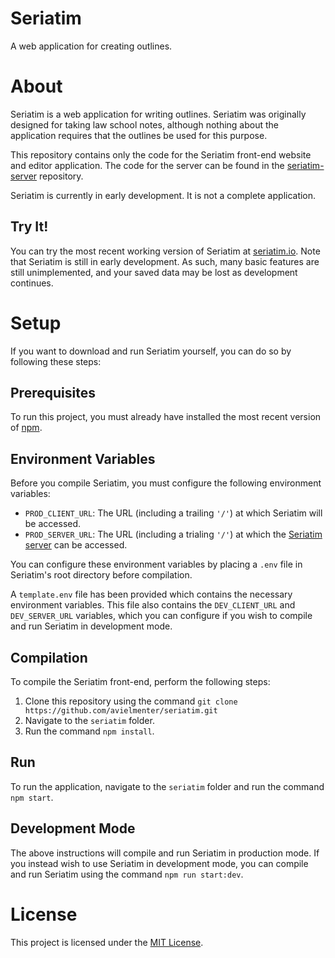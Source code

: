 # Seriatim
A web application for creating outlines.

# About
Seriatim is a web application for writing outlines. Seriatim was originally designed for taking law school notes, although nothing about the application requires that the outlines be used for this purpose.

This repository contains only the code for the Seriatim front-end website and editor application. The code for the server can be found in the [seriatim-server](https://github.com/avielmenter/seriatim-server) repository.

Seriatim is currently in early development. It is not a complete application.

## Try It!
You can try the most recent working version of Seriatim at [seriatim.io](https://seriatim.io). Note that Seriatim is still in early development. As such, many basic features are still unimplemented, and your saved data may be lost as development continues.

# Setup
If you want to download and run Seriatim yourself, you can do so by following these steps:

## Prerequisites
To run this project, you must already have installed the most recent version of [npm](https://www.npmjs.com/get-npm).

## Environment Variables
Before you compile Seriatim, you must configure the following environment variables:

 - `PROD_CLIENT_URL`: The URL (including a trailing `'/'`) at which Seriatim will be accessed.
 - `PROD_SERVER_URL`: The URL (including a trialing `'/'`) at which the [Seriatim server](https://github.com/avielmenter/seriatim-server) can be accessed.

 You can configure these environment variables by placing a `.env` file in Seriatim's root directory before compilation.
 
 A `template.env` file has been provided which contains the necessary environment variables. This file also contains the `DEV_CLIENT_URL` and `DEV_SERVER_URL` variables, which you can configure if you wish to compile and run Seriatim in development mode.

## Compilation
To compile the Seriatim front-end, perform the following steps:

1. Clone this repository using the command `git clone https://github.com/avielmenter/seriatim.git`
2. Navigate to the `seriatim` folder.
3. Run the command `npm install`.

## Run
To run the application, navigate to the `seriatim` folder and run the command `npm start`.

## Development Mode
The above instructions will compile and run Seriatim in production mode. If you instead wish to use Seriatim in development mode, you can compile and run Seriatim using the command `npm run start:dev`.

# License
This project is licensed under the [MIT License](https://github.com/avielmenter/seriatim/blob/master/LICENSE).